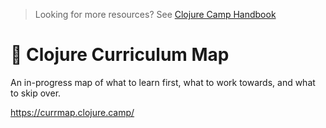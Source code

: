 > Looking for more resources? See [Clojure Camp Handbook](/README.md)

# 📍 Clojure Curriculum Map

An in-progress map of what to learn first, what to work towards, and what to skip over.

https://currmap.clojure.camp/
